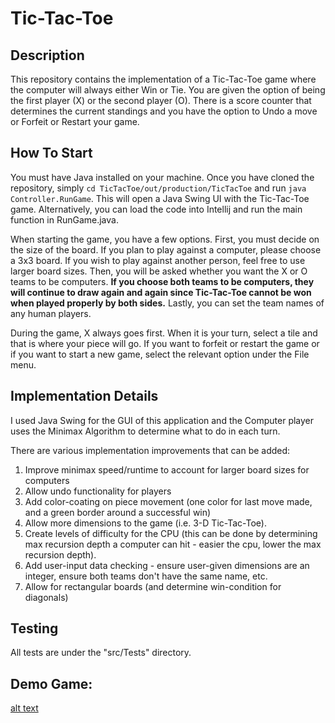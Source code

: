 # Tic-Tac-Toe

## Description
This repository contains the implementation of a Tic-Tac-Toe game where the
computer will always either Win or Tie. You are given the option of being the
first player (X) or the second player (O). There is a score counter that
determines the current standings and you have the option to Undo a move or
Forfeit or Restart your game.

## How To Start
You must have Java installed on your machine. Once you have cloned the
repository, simply `cd TicTacToe/out/production/TicTacToe` and run
`java Controller.RunGame`. This will open a Java Swing UI with the Tic-Tac-Toe
game. Alternatively, you can load the code into Intellij and run the main
function in RunGame.java.

When starting the game, you have a few options. First, you must decide on the
size of the board. If you plan to play against a computer, please choose a 3x3
board. If you wish to play against another person, feel free to use larger board
sizes. Then, you will be asked whether you want the X or O teams to be
computers. **If you choose both teams to be computers, they will continue to
draw again and again since Tic-Tac-Toe cannot be won when played properly by
both sides.** Lastly, you can set the team names of any human players.

During the game, X always goes first. When it is your turn, select a tile and
that is where your piece will go. If you want to forfeit or restart the game or
if you want to start a new game, select the relevant option under the File menu.

## Implementation Details
I used Java Swing for the GUI of this application and the Computer player uses
the Minimax Algorithm to determine what to do in each turn.

There are various implementation improvements that can be added:
1. Improve minimax speed/runtime to account for larger board sizes for computers
2. Allow undo functionality for players
3. Add color-coating on piece movement (one color for last move made, and a
green border around a successful win)
4. Allow more dimensions to the game (i.e. 3-D Tic-Tac-Toe).
5. Create levels of difficulty for the CPU (this can be done by determining max
recursion depth a computer can hit - easier the cpu, lower the max recursion
depth).
6. Add user-input data checking - ensure user-given dimensions are an integer,
ensure both teams don't have the same name, etc.
7. Allow for rectangular boards (and determine win-condition for diagonals)

## Testing
All tests are under the "src/Tests" directory.

## Demo Game:
[alt text](https://github.com/arnmishra/TicTacToe/raw/master/Demo.mov)
